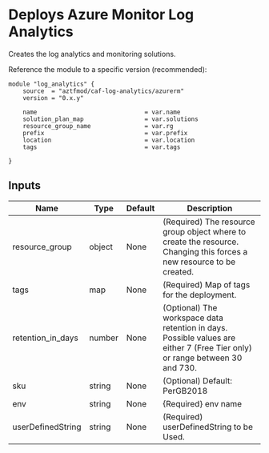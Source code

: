 # Deploys Azure Monitor Log Analytics 
Creates the log analytics and monitoring solutions. 

Reference the module to a specific version (recommended):
```hcl
module "log_analytics" {
    source  = "aztfmod/caf-log-analytics/azurerm"
    version = "0.x.y"

    name                              = var.name
    solution_plan_map                 = var.solutions
    resource_group_name               = var.rg
    prefix                            = var.prefix
    location                          = var.location
    tags                              = var.tags
    
}
```

## Inputs 

| Name              | Type   | Default | Description                                                                                                                 |
| ----------------- | ------ | ------- | --------------------------------------------------------------------------------------------------------------------------- |
| resource_group    | object | None    | (Required) The resource group object where to create the resource. Changing this forces a new resource to be created.       | ) |
| tags              | map    | None    | (Required) Map of tags for the deployment.                                                                                  |
| retention_in_days | number | None    | (Optional) The workspace data retention in days. Possible values are either 7 (Free Tier only) or range between 30 and 730. |
| sku               | string | None    | (Optional) Default: PerGB2018                                                                                               |
| env               | string | None    | {Required} env name                                                                                                         |
| userDefinedString | string | None    | (Required) userDefinedString to be Used.                                                                                    |

